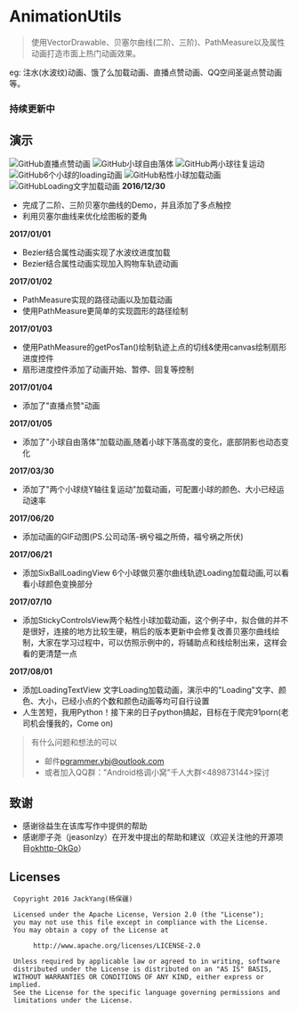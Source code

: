 # AnimationUtils
> 使用VectorDrawable、贝塞尔曲线(二阶、三阶)、PathMeasure以及属性动画打造市面上热门动画效果。

eg: 注水(水波纹)动画、饿了么加载动画、直播点赞动画、QQ空间圣诞点赞动画等。

### 持续更新中

## 演示
![GitHub直播点赞动画](http://orsggluk8.bkt.clouddn.com/image/github/gifdianzan.gif)
![GitHub小球自由落体](http://orsggluk8.bkt.clouddn.com/image/github/gifziyouluoti.gif)
![GitHub两小球往复运动](http://orsggluk8.bkt.clouddn.com/image/github/giftwoball.gif)
![GitHub6个小球的loading动画](http://orsggluk8.bkt.clouddn.com/image/github/gifsixball_loading.gif)
![GitHub粘性小球加载动画](http://orsggluk8.bkt.clouddn.com/image/github/2017-07-10-%E7%B2%98%E6%80%A7%E5%B0%8F%E7%90%83%E5%8A%A0%E8%BD%BD%E5%8A%A8%E7%94%BB.gif)
![GitHubLoading文字加载动画](http://orsggluk8.bkt.clouddn.com/image/github/2017-08-01-Loading%E6%96%87%E5%AD%97%E5%8A%A0%E8%BD%BD%E5%8A%A8%E7%94%BB.gif)
**2016/12/30**
- 完成了二阶、三阶贝塞尔曲线的Demo，并且添加了多点触控
- 利用贝塞尔曲线来优化绘图板的菱角

**2017/01/01**
- Bezier结合属性动画实现了水波纹进度加载
- Bezier结合属性动画实现加入购物车轨迹动画

**2017/01/02**
- PathMeasure实现的路径动画以及加载动画
- 使用PathMeasure更简单的实现圆形的路径绘制

**2017/01/03**
- 使用PathMeasure的getPosTan()绘制轨迹上点的切线&使用canvas绘制扇形进度控件
- 扇形进度控件添加了动画开始、暂停、回复等控制

**2017/01/04**
- 添加了"直播点赞"动画

**2017/01/05**
- 添加了"小球自由落体"加载动画,随着小球下落高度的变化，底部阴影也动态变化

**2017/03/30**
- 添加了"两个小球绕Y轴往复运动"加载动画，可配置小球的颜色、大小已经运动速率

**2017/06/20**
- 添加动画的GIF动图(PS.公司动荡-祸兮福之所倚，福兮祸之所伏)

**2017/06/21**
- 添加SixBallLoadingView 6个小球做贝塞尔曲线轨迹Loading加载动画,可以看看小球颜色变换部分

**2017/07/10**
- 添加StickyControlsView两个粘性小球加载动画，这个例子中，拟合做的并不是很好，连接的地方比较生硬，稍后的版本更新中会修复改善贝塞尔曲线绘制，大家在学习过程中，可以仿照示例中的，将辅助点和线绘制出来，这样会看的更清楚一点

**2017/08/01**
- 添加LoadingTextView 文字Loading加载动画，演示中的"Loading"文字、颜色、大小，已经小点的个数和颜色动画等均可自行设置
- 人生苦短，我用Python！接下来的日子python搞起，目标在于爬完91porn(老司机会懂我的，Come on)

> 有什么问题和想法的可以
> - 邮件<pgrammer.ybj@outlook.com>
> - 或者加入QQ群："Android格调小窝"千人大群<489873144>探讨

## 致谢
- 感谢徐益生在该库写作中提供的帮助
- 感谢廖子尧（jeasonlzy）在开发中提出的帮助和建议（欢迎关注他的开源项目[okhttp-OkGo](https://github.com/jeasonlzy/okhttp-OkGo)）

## Licenses
```
 Copyright 2016 JackYang(杨保疆)

 Licensed under the Apache License, Version 2.0 (the "License");
 you may not use this file except in compliance with the License.
 You may obtain a copy of the License at

      http://www.apache.org/licenses/LICENSE-2.0

 Unless required by applicable law or agreed to in writing, software
 distributed under the License is distributed on an "AS IS" BASIS,
 WITHOUT WARRANTIES OR CONDITIONS OF ANY KIND, either express or implied.
 See the License for the specific language governing permissions and
 limitations under the License.
```
